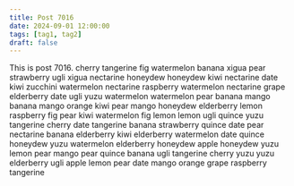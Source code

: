 ```yaml
---
title: Post 7016
date: 2024-09-01 12:00:00
tags: [tag1, tag2]
draft: false
---
```

This is post 7016.
cherry
tangerine
fig
watermelon
banana
xigua
pear
strawberry
ugli
xigua
nectarine
honeydew
honeydew
kiwi
nectarine
date
kiwi
zucchini
watermelon
nectarine
raspberry
watermelon
nectarine
grape
elderberry
date
ugli
yuzu
watermelon
watermelon
pear
banana
mango
banana
mango
orange
kiwi
pear
mango
honeydew
elderberry
lemon
raspberry
fig
pear
kiwi
watermelon
fig
lemon
lemon
ugli
quince
yuzu
tangerine
cherry
date
tangerine
banana
strawberry
quince
date
pear
nectarine
banana
elderberry
kiwi
elderberry
watermelon
date
quince
honeydew
yuzu
watermelon
elderberry
honeydew
apple
honeydew
yuzu
lemon
pear
mango
pear
quince
banana
ugli
tangerine
cherry
yuzu
yuzu
elderberry
ugli
apple
lemon
pear
date
mango
orange
grape
raspberry
tangerine
